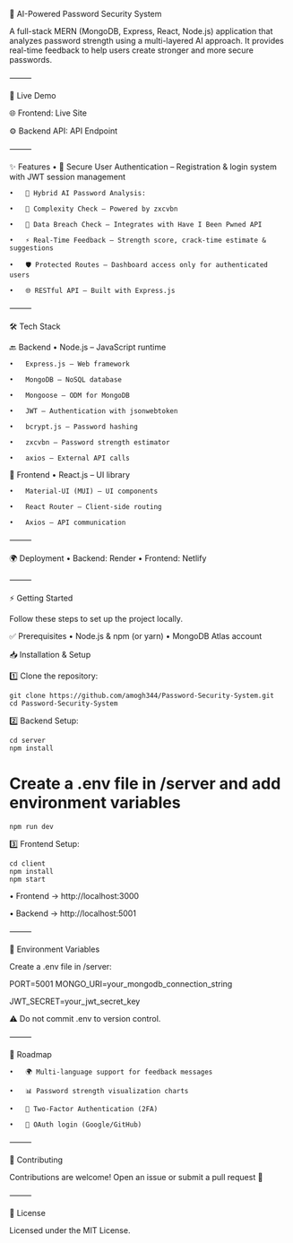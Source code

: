 🔐 AI-Powered Password Security System

A full-stack MERN (MongoDB, Express, React, Node.js) application that analyzes password strength using a multi-layered AI approach. It provides real-time feedback to help users create stronger and more secure passwords.

⸻

🚀 Live Demo

🌐 Frontend: Live Site 

⚙️ Backend API: API Endpoint

⸻

✨ Features
	•	🔑 Secure User Authentication – Registration & login system with JWT session management

	•	🤖 Hybrid AI Password Analysis:

	•	🧮 Complexity Check – Powered by zxcvbn
    
	•	🔎 Data Breach Check – Integrates with Have I Been Pwned API

	•	⚡ Real-Time Feedback – Strength score, crack-time estimate & suggestions

	•	🛡️ Protected Routes – Dashboard access only for authenticated users

	•	🌐 RESTful API – Built with Express.js

⸻

🛠️ Tech Stack

🔙 Backend
	•	Node.js – JavaScript runtime

	•	Express.js – Web framework

	•	MongoDB – NoSQL database

	•	Mongoose – ODM for MongoDB

	•	JWT – Authentication with jsonwebtoken

	•	bcrypt.js – Password hashing

	•	zxcvbn – Password strength estimator

	•	axios – External API calls

🎨 Frontend
	•	React.js – UI library

	•	Material-UI (MUI) – UI components

	•	React Router – Client-side routing

	•	Axios – API communication

⸻

🌍 Deployment
	•	Backend: Render
	•	Frontend: Netlify

⸻

⚡ Getting Started

Follow these steps to set up the project locally.

✅ Prerequisites
	•	Node.js & npm (or yarn)
	•	MongoDB Atlas account

📥 Installation & Setup

1️⃣ Clone the repository:

    git clone https://github.com/amogh344/Password-Security-System.git
    cd Password-Security-System

2️⃣ Backend Setup:

    cd server
    npm install

# Create a .env file in /server and add environment variables
    npm run dev

3️⃣ Frontend Setup:

    cd client
    npm install
    npm start

•	Frontend → http://localhost:3000

•	Backend → http://localhost:5001

⸻

🔧 Environment Variables

Create a .env file in /server:

PORT=5001
MONGO_URI=your_mongodb_connection_string

JWT_SECRET=your_jwt_secret_key


⚠️ Do not commit .env to version control.

⸻

📌 Roadmap

	•	🌍 Multi-language support for feedback messages

	•	📊 Password strength visualization charts

	•	🔐 Two-Factor Authentication (2FA)

	•	🔗 OAuth login (Google/GitHub)

⸻

🤝 Contributing

Contributions are welcome!
Open an issue or submit a pull request 🚀

⸻

📜 License

Licensed under the MIT License.
